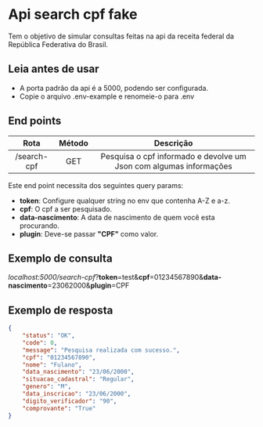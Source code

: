 # __Api search cpf fake__
Tem o objetivo de simular consultas feitas na api da receita federal da República Federativa do Brasil.


## __Leia antes de usar__
 - A porta padrão da api é a 5000, podendo ser configurada.
 - Copie o arquivo .env-example e renomeie-o para .env


## __End points__
|Rota|Método|Descrição|
|:---:|:---:|:---:|
|/search-cpf|GET|Pesquisa o cpf informado e devolve um Json com algumas informações|

Este end point necessita dos seguintes query params:
- __token__: Configure qualquer string no env que contenha A-Z e a-z.
- __cpf__: O cpf a ser pesquisado.
- __data-nascimento__: A data de nascimento de quem você esta procurando.
- __plugin__: Deve-se passar __"CPF"__ como valor.


## __Exemplo de consulta__

_localhost:5000/search-cpf_?__token__=test&__cpf__=01234567890&__data-nascimento__=23062000&__plugin__=CPF


## __Exemplo de resposta__
```json
{
    "status": "OK",
    "code": 0,
    "message": "Pesquisa realizada com sucesso.",
    "cpf": "01234567890",
    "nome": "Fulano",
    "data_nascimento": "23/06/2000",
    "situacao_cadastral": "Regular",
    "genero": "M",
    "data_inscricao": "23/06/2000",
    "digito_verificador": "90",
    "comprovante": "True"
}
```